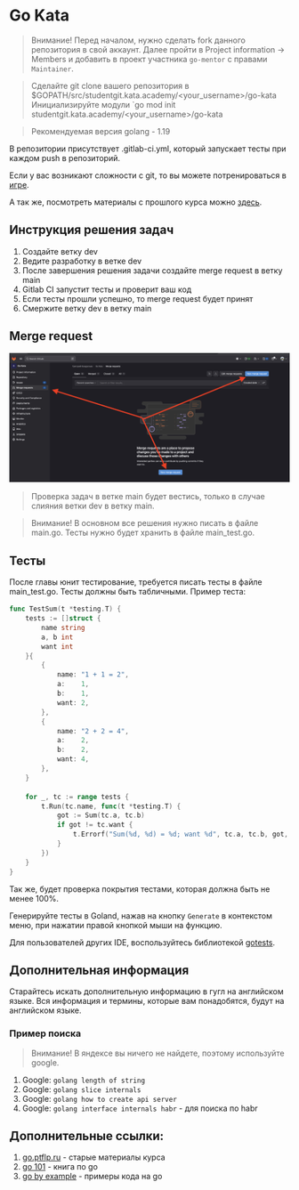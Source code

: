 # Go Kata
> Внимание!
> Перед началом, нужно сделать fork данного репозитория в свой аккаунт.
> Далее пройти в Project information -> Members и добавить в проект участника `go-mentor` с правами `Maintainer`.

> Сделайте git clone вашего репозитория в $GOPATH/src/studentgit.kata.academy/<your_username>/go-kata
> Инициализируйте модули `go mod init studentgit.kata.academy/<your_username>/go-kata

> Рекомендуемая версия golang - 1.19

В репозитории присутствует .gitlab-ci.yml, который запускает тесты при каждом push в репозиторий.

Если у вас возникают сложности с git, то вы можете потренироваться в [игре](https://learngitbranching.js.org/?locale=ru_RU).

А так же, посмотреть материалы с прошлого курса можно [здесь](https://go.ptflp.ru/course1/4/4.1/).

## Инструкция решения задач
1. Создайте ветку dev
2. Ведите разработку в ветке dev
3. После завершения решения задачи создайте merge request в ветку main
4. Gitlab CI запустит тесты и проверит ваш код
5. Если тесты прошли успешно, то merge request будет принят
6. Смержите ветку dev в ветку main

## Merge request
![image.png](./image.png)

> Проверка задач в ветке main будет вестись, только в случае слияния ветки dev в ветку main.

> Внимание! В основном все решения нужно писать в файле main.go. Тесты нужно будет хранить в файле main_test.go.

## Тесты
После главы юнит тестирование, требуется писать тесты в файле main_test.go. Тесты должны быть табличными. Пример теста:
```go
func TestSum(t *testing.T) {
    tests := []struct {
        name string
        a, b int
        want int
    }{
        {
            name: "1 + 1 = 2",
            a:    1,
            b:    1,
            want: 2,
        },
        {
            name: "2 + 2 = 4",
            a:    2,
            b:    2,
            want: 4,
        },
    }

    for _, tc := range tests {
        t.Run(tc.name, func(t *testing.T) {
            got := Sum(tc.a, tc.b)
            if got != tc.want {
                t.Errorf("Sum(%d, %d) = %d; want %d", tc.a, tc.b, got, tc.want)
            }
        })
    }
}
```
Так же, будет проверка покрытия тестами, которая должна быть не менее 100%.

Генерируйте тесты в Goland, нажав на кнопку `Generate` в контекстом меню, при нажатии правой кнопкой мыши на функцию.

Для пользователей других IDE, воспользуйтесь библиотекой [gotests](https://github.com/cweill/gotests).

## Дополнительная информация
Старайтесь искать дополнительную информацию в гугл на английском языке. Вся информация и термины, которые вам понадобятся, будут на английском языке.

### Пример поиска
> Внимание! В яндексе вы ничего не найдете, поэтому используйте google.
1. Google: `golang length of string`
2. Google: `golang slice internals`
3. Google: `golang how to create api server`
4. Google: `golang interface internals habr` - для поиска по habr

## Дополнительные ссылки:
1. [go.ptflp.ru](https://go.ptflp.ru) - старые материалы курса
2. [go 101](https://go101.org/article/101.html) - книга по go
3. [go by example](https://gobyexample.ru/) - примеры кода на go
